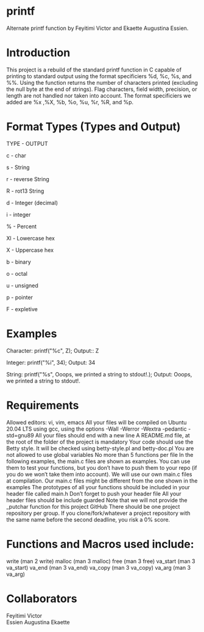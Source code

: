 # printf
Alternate printf function by Feyitimi Victor and Ekaette Augustina Essien.
# Introduction
This project is a rebuild of the standard printf function in C capable of printing to standard output using the format specificiers %d, %c, %s, and %%. Using the function returns the number of characters printed (excluding the null byte at the end of strings). Flag characters, field width, precision, or length are not handled nor taken into account.
The format specificiers we added are %x ,%X, %b, %o, %u, %r, %R, and %p.
# Format Types (Types and Output)
TYPE - OUTPUT

c - char

s - String

r - reverse String

R - rot13 String 

d - Integer (decimal)

i - integer

% - Percent

Xl - Lowercase hex

X - Uppercase hex

b - binary

o - octal

u - unsigned

p - pointer

F - expletive
# Examples
Character: printf("%c", Z); Output:: Z

Integer: printf("%i", 34); Output: 34

String: printf("%s", Ooops, we printed a string to stdout!.); Output: Ooops, we printed a string to stdout!.




# Requirements
Allowed editors: vi, vim, emacs All your files will be compiled on Ubuntu 20.04 LTS using gcc, using the options -Wall -Werror -Wextra -pedantic -std=gnu89 All your files should end with a new line A README.md file, at the root of the folder of the project is mandatory Your code should use the Betty style. It will be checked using betty-style.pl and betty-doc.pl You are not allowed to use global variables No more than 5 functions per file In the following examples, the main.c files are shown as examples. You can use them to test your functions, but you don’t have to push them to your repo (if you do we won’t take them into account). We will use our own main.c files at compilation. Our main.c files might be different from the one shown in the examples The prototypes of all your functions should be included in your header file called main.h Don’t forget to push your header file All your header files should be include guarded Note that we will not provide the _putchar function for this project GitHub There should be one project repository per group. If you clone/fork/whatever a project repository with the same name before the second deadline, you risk a 0% score.
# Functions and Macros used include:
write (man 2 write) malloc (man 3 malloc) free (man 3 free) va_start (man 3 va_start) va_end (man 3 va_end) va_copy (man 3 va_copy) va_arg (man 3 va_arg)
# Collaborators
Feyitimi Victor
<br/>
Essien Augustina Ekaette